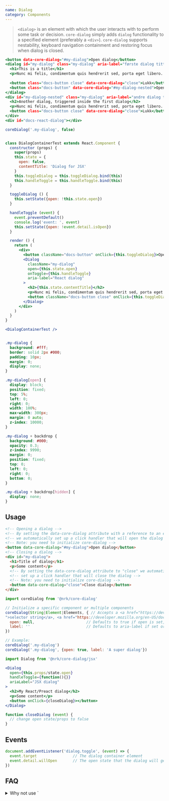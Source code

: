 ```yaml
---
name: Dialog
category: Components
---
```


> `<dialog>` is an element with which the user interacts with to perform some task or decision. `core-dialog` simply adds `dialog` functionality to a specified element (preferably a `<div>`). `core-dialog` supports nestability, keyboard navigation containment and restoring focus when dialog is closed.

```dialog.html
<button data-core-dialog="#my-dialog">Open dialog</button>
<dialog id="my-dialog" class="my-dialog" aria-label="første dialog tittel">
  <h1>This is a title</h1>
  <p>Nunc mi felis, condimentum quis hendrerit sed, porta eget libero. Aenean scelerisque ex eu nisi varius hendrerit. Suspendisse elementum quis massa at vehicula. Nulla lacinia mi pulvinar, venenatis nisi ut, commodo quam. Praesent egestas mi sit amet quam porttitor, mollis mattis mi rhoncus.</p>
  
  <button class="docs-button close" data-core-dialog="close">Lukk</button>
  <button class="docs-button" data-core-dialog="#my-dialog-nested">Open an additional dialog</button>
</dialog>
<div id="my-dialog-nested" class="my-dialog" aria-label="andre dialog tittel">
  <h2>Another dialog, triggered inside the first dialog</h2>
  <p>Nunc mi felis, condimentum quis hendrerit sed, porta eget libero. Aenean scelerisque ex eu nisi varius hendrerit. Suspendisse elementum quis massa at vehicula. Nulla lacinia mi pulvinar, venenatis nisi ut, commodo quam. Praesent egestas mi sit amet quam porttitor, mollis mattis mi rhoncus.</p>
  <button class="docs-button close" data-core-dialog="close">Lukk</button>
</div>
<div id="docs-react-dialog"></div>
```
```dialog.js
coreDialog('.my-dialog', false)
```
```dialog.jsx

class DialogContainerTest extends React.Component {
  constructor (props) {
    super(props)
    this.state = {
      open: false,
      contentTitle: 'Dialog for JSX'
    }
    this.toggleDialog = this.toggleDialog.bind(this)
    this.handleToggle = this.handleToggle.bind(this)
  }

  toggleDialog () {
    this.setState({open: !this.state.open})
  }

  handleToggle (event) {
    event.preventDefault()
    console.log('event: ', event)
    this.setState({open: !event.detail.isOpen})
  }

  render () {
    return (
      <div>
        <button className="docs-button" onClick={this.toggleDialog}>Open dialog jsx</button>
        <Dialog
          className="my-dialog"
          open={this.state.open}
          onToggle={this.handleToggle}
          aria-label="React dialog"
        >
          <h2>{this.state.contentTitle}</h2>
          <p>Nunc mi felis, condimentum quis hendrerit sed, porta eget libero. Aenean scelerisque ex eu nisi varius hendrerit. Suspendisse elementum quis massa at vehicula. Nulla lacinia mi pulvinar, venenatis nisi ut, commodo quam. Praesent egestas mi sit amet quam porttitor, mollis mattis mi rhoncus.</p>
          <button className="docs-button close" onClick={this.toggleDialog}>Lukk</button>
        </Dialog>
      </div>
    )
  }
}

<DialogContainerTest />
```
```dialog.css

.my-dialog {
  background: #fff;
  border: solid 2px #000;
  padding: 10px;
  margin: 0;
  display: none;
}

.my-dialog[open] {
  display: block;
  position: fixed;
  top: 5%;
  left: 0;
  right: 0;
  width: 100%;
  max-width: 300px;
  margin: 0 auto;
  z-index: 10000;
}

.my-dialog + backdrop {
  background: #000;
  opacity: 0.3;
  z-index: 9990;
  margin: 0;
  position: fixed;
  top: 0;
  left: 0;
  right: 0;
  bottom: 0;
}

.my-dialog + backdrop[hidden] {
  display: none;
}
```

## Usage
```html
<!-- Opening a dialog -->
<!-- By setting the data-core-dialog attribute with a reference to an element -->
<!-- we automatically set up a click handler that will open the dialog -->
<!-- Note: you need to initialize core-dialog -->
<button data-core-dialog="#my-dialog">Open dialog</button>
<!-- Closing a dialog -->
<div id="my-dialog">
  <h1>Title of dialog</h1>
  <p>Some content</p>
  <!-- By setting the data-core-dialog attribute to "close" we automatically -->
  <!-- set up a click handler that will close the dialog -->
  <!-- Note: you need to initialize core-dialog -->
  <button data-core-dialog="close">Close dialog</button>
</div>
```
```js
import coreDialog from '@nrk/core-dialog'

// Initialize a specific component or multiple components
coreDialog(String|Element|Elements, { // Accepts a <a href="https://developer.mozilla.org/en-US/docs/Web/CSS/CSS_Selectors" target="
">selector string</a>, <a href="https://developer.mozilla.org/en-US/docs/Web/API/NodeList" target="_blank">NodeList</a>, <a href="https://developer.mozilla.org/en-US/docs/Web/API/Element" target="_blank">Element</a> or array of Elements
  open: null,                       // Defaults to true if open is set, otherwise false. Use true|false to force open state
  label: ''                         // Defaults to aria-label if set or an empty string. Should be implemented in order for the dialog to have a label readable by screen readers
})

// Example:
coreDialog('.my-dialog')
coreDialog('.my-dialog', {open: true, label: 'A super dialog'})
```

```jsx
import Dialog from '@nrk/core-dialog/jsx'

<Dialog
  open={this.props/state.open}
  handleToggle={function(){}}
  ariaLabel="JSX dialog"
>
  <h2>My React/Preact dialog</h2>
  <p>Some content</p>
  <button onClick={closeDialog}></button>
</Dialog>

function closeDialog (event) {
  // change open state/props to false
}
```

## Events

```js
document.addEventListener('dialog.toggle', (event) => {
  event.target                // The dialog container element
  event.detail.willOpen       // The open state that the dialog will get (unless event.preventDefault() is called)
})
```

## FAQ

<details>
  <summary>Why not use `<dialog>` instead?</summary>
  There is currently <a href="https://caniuse.com/#feat=dialog" target="_blank">minimal support</a> for the `<dialog>` element.
  In order to provide a consistent user experience across different platforms and good accessibility, `core-dialog` was created.
  <p>
    For more information about the dialog element visit the <a href="https://www.w3.org/TR/html52/interactive-elements.html#the-dialog-element">W3C HTML 5.2 specification</a>.<br />
    For more information about WAI-ARIA practices for the dialog element visit the <a href="https://www.w3.org/TR/wai-aria-practices-1.1/#dialog_modal">W3C WAI-ARIA Authoring Practices 1.1</a>
  </p>
</details>
